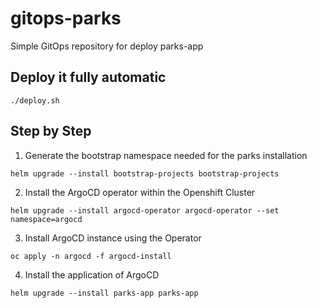 # gitops-parks
Simple GitOps repository for deploy parks-app

## Deploy it fully automatic

```
./deploy.sh
```

## Step by Step

1. Generate the bootstrap namespace needed for the parks installation
```
helm upgrade --install bootstrap-projects bootstrap-projects
```

2. Install the ArgoCD operator within the Openshift Cluster
```
helm upgrade --install argocd-operator argocd-operator --set namespace=argocd
```

3. Install ArgoCD instance using the Operator
```
oc apply -n argocd -f argocd-install
```

4. Install the application of ArgoCD
```
helm upgrade --install parks-app parks-app
```
